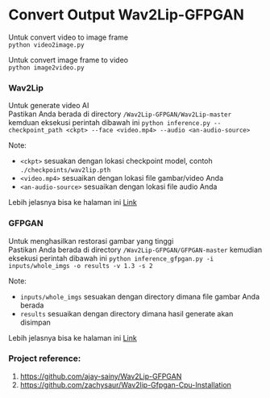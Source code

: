 # Convert Output Wav2Lip-GFPGAN

Untuk convert video to image frame<br/>
`python video2image.py`

Untuk convert image frame to video<br/>
`python image2video.py`


### Wav2Lip
Untuk generate video AI<br/>
Pastikan Anda berada di directory `/Wav2Lip-GFPGAN/Wav2Lip-master` kemduan eksekusi perintah dibawah ini
`python inference.py --checkpoint_path <ckpt> --face <video.mp4> --audio <an-audio-source>`

Note:
- `<ckpt>` sesuakan dengan lokasi checkpoint model, contoh `./checkpoints/wav2lip.pth`
- `<video.mp4>` sesuaikan dengan lokasi file gambar/video Anda
- `<an-audio-source>` sesuaikan dengan lokasi file audio Anda

Lebih jelasnya bisa ke halaman ini [Link](https://github.com/Rudrabha/Wav2Lip/tree/master?tab=readme-ov-file#lip-syncing-videos-using-the-pre-trained-models-inference)


### GFPGAN
Untuk menghasilkan restorasi gambar yang tinggi<br/>
Pastikan Anda berada di directory `/Wav2Lip-GFPGAN/GFPGAN-master` kemudian eksekusi perintah dibawah ini
`python inference_gfpgan.py -i inputs/whole_imgs -o results -v 1.3 -s 2`

Note:
- `inputs/whole_imgs` sesuakan dengan directory dimana file gambar Anda berada
- `results` sesuaikan dengan directory dimana hasil generate akan disimpan

Lebih jelasnya bisa ke halaman ini [Link](https://github.com/TencentARC/GFPGAN?tab=readme-ov-file#zap-quick-inference)


### Project reference:
1. https://github.com/ajay-sainy/Wav2Lip-GFPGAN
2. https://github.com/zachysaur/Wav2lip-Gfpgan-Cpu-Installation

